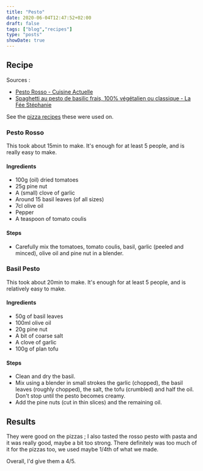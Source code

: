```yaml
---
title: "Pesto"
date: 2020-06-04T12:47:52+02:00
draft: false
tags: ["blog","recipes"]
type: "posts"
showDate: true
---
```


## Recipe

Sources :
 - [Pesto Rosso - Cuisine Actuelle](https://www.cuisineactuelle.fr/recettes/pesto-rosso-290896)
 - [Spaghetti au pesto de basilic frais, 100% végétalien ou classique - La Fée Stéphanie](http://www.lafeestephanie.com/2015/03/spaghettis-au-pesto-de-basilic-frais.html)

See the [pizza recipes](/recipes/2020/06/04/pizza) these were used on.

### Pesto Rosso

This took about 15min to make. It's enough for at least 5 people, and is really easy to make.

#### Ingredients

- 100g (oil) dried tomatoes
- 25g pine nut
- A (small) clove of garlic
- Around 15 basil leaves (of all sizes)
- 7cl olive oil
- Pepper
- A teaspoon of tomato coulis

#### Steps

- Carefully mix the tomatoes, tomato coulis, basil, garlic (peeled and minced), olive oil and pine nut in a blender.

### Basil Pesto

This took about 20min to make. It's enough for at least 5 people, and is relatively easy to make.

#### Ingredients

- 50g of basil leaves
- 100ml olive oil
- 20g pine nut
- A bit of coarse salt
- A clove of garlic
- 100g of plan tofu

#### Steps

- Clean and dry the basil.
- Mix using a blender in small strokes the garlic (chopped), the basil leaves (roughly chopped), the salt, the tofu (crumbled) and half the oil. Don't stop until the pesto becomes creamy.
- Add the pine nuts (cut in thin slices) and the remaining oil.

## Results

They were good on the pizzas ; I also tasted the rosso pesto with pasta and it was really good, maybe a bit too strong. There definitely was too much of it for the pizzas too, we used maybe 1/4th of what we made.

Overall, I'd give them a 4/5.
